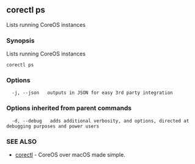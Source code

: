 ## corectl ps

Lists running CoreOS instances

### Synopsis


Lists running CoreOS instances

```
corectl ps
```

### Options

```
  -j, --json   outputs in JSON for easy 3rd party integration
```

### Options inherited from parent commands

```
  -d, --debug   adds additional verbosity, and options, directed at debugging purposes and power users
```

### SEE ALSO
* [corectl](corectl.md)	 - CoreOS over macOS made simple.

